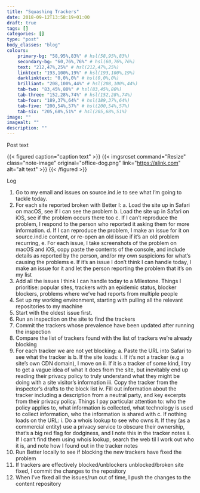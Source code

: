 ```yaml
---
title: "Squashing Trackers"
date: 2018-09-12T13:58:19+01:00
draft: true
tags: []
categories: []
type: "post"
body_classes: "blog"
colours:
    primary-bg: "58,95%,83%" # hsl(58,95%,83%)
    secondary-bg: "60,76%,76%" # hsl(60,76%,76%)
    text: "212,47%,25%" # hsl(212,47%,25%)
    linktext: "193,100%,19%" # hsl(193,100%,19%)
    darklinktext: "0,0%,0%" # hsl(0,0%,0%)
    brilliant: "208,100%,44%" # hsl(208,100%,44%)
    tab-two: "83,45%,80%" # hsl(83,45%,80%)
    tab-three: "152,28%,74%" # hsl(152,28%,74%)
    tab-four: "189,37%,64%" # hsl(189,37%,64%)
    tab-five: "200,54%,57%" # hsl(200,54%,57%)
    tab-six: "205,68%,51%" # hsl(205,68%,51%)
image: ""
imagealt: ""
description: ""
---
```


Post text<!--more-->

{{< figured caption="caption text" >}}
  {{< imgsrcset command="Resize" class="note-image" original="office-dog.png" link="https://alink.com" alt="alt text" >}}
{{< /figured >}}

Log

1. Go to my email and issues on source.ind.ie to see what I’m going to tackle today.
2. For each site reported broken with Better I:
    a. Load the site up in Safari on macOS, see if I can see the problem
    b. Load the site up in Safari on iOS, see if the problem occurs there too
    c. If I can’t reproduce the problem, I respond to the person who reported it asking them for more information.
    d. If I can reproduce the problem, I make an issue for it on source.ind.ie content, or re-open an old issue if it’s an old problem recurring, 
    e. For each issue, I take screenshots of the problem on macOS and iOS, copy paste the contents of the console, and include details as reported by the person, and/or my own suspicions for what’s causing the problems
    e. If it’s an issue I don’t think I can handle today, I make an issue for it and let the person reporting the problem that it’s on my list
3. Add all the issues I think I can handle today to a Milestone. Things I prioritise: popular sites, trackers with an epidemic status, blocker blockers, problems where we’ve had reports from multiple people
4. Set up my working environment, starting with pulling all the relevant repositories to my machine
5. Start with the oldest issue first.
6. Run an inspection on the site to find the trackers
7. Commit the trackers whose prevalence have been updated after running the inspection
7. Compare the list of trackers found with the list of trackers we’re already blocking
8. For each tracker we are not yet blocking:
    a. Paste the URL into Safari to see what the tracker is
    b. If the site loads:
        i. If it’s not a tracker (e.g a site’s own CDN domain), I move on
        ii. If it is a tracker of some kind, I try to get a vague idea of what it does from the site, but inevitably end up reading their privacy policy to truly understand what they might be doing with a site visitor’s information
        iii. Copy the tracker from the inspector’s drafts to the block list
        iv. Fill out information about the tracker including a description from a neutral party, and key excerpts from their privacy policy. Things I pay particular attention to: who the policy applies to, what information is collected, what technology is used to collect information, who the information is shared with
    c. If nothing loads on the URL:
        i. Do a whois lookup to see who owns it. If they (as a commercial entity) use a privacy service to obscure their ownership, that’s a big red flag for dodginess, and I note this in the tracker notes
        ii. If I can’t find them using whois lookup, search the web til I work out who it is, and note how I found out in the tracker notes
9. Run Better locally to see if blocking the new trackers have fixed the problem
11. If trackers are effectively blocked/unblockers unblocked/broken site fixed, I commit the changes to the repository
12. When I’ve fixed all the issues/run out of time, I push the changes to the content repository